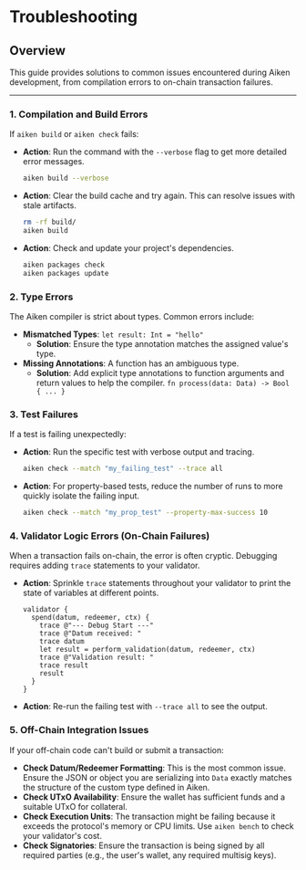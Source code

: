 # Troubleshooting

## Overview

This guide provides solutions to common issues encountered during Aiken development, from compilation errors to on-chain transaction failures.

---

### 1. Compilation and Build Errors

If `aiken build` or `aiken check` fails:

- **Action**: Run the command with the `--verbose` flag to get more detailed error messages.
  ```bash
  aiken build --verbose
  ```

- **Action**: Clear the build cache and try again. This can resolve issues with stale artifacts.
  ```bash
  rm -rf build/
  aiken build
  ```

- **Action**: Check and update your project's dependencies.
  ```bash
  aiken packages check
  aiken packages update
  ```

### 2. Type Errors

The Aiken compiler is strict about types. Common errors include:

- **Mismatched Types**: `let result: Int = "hello"`
  - **Solution**: Ensure the type annotation matches the assigned value's type.
- **Missing Annotations**: A function has an ambiguous type.
  - **Solution**: Add explicit type annotations to function arguments and return values to help the compiler. `fn process(data: Data) -> Bool { ... }`

### 3. Test Failures

If a test is failing unexpectedly:

- **Action**: Run the specific test with verbose output and tracing.
  ```bash
  aiken check --match "my_failing_test" --trace all
  ```
- **Action**: For property-based tests, reduce the number of runs to more quickly isolate the failing input.
  ```bash
  aiken check --match "my_prop_test" --property-max-success 10
  ```

### 4. Validator Logic Errors (On-Chain Failures)

When a transaction fails on-chain, the error is often cryptic. Debugging requires adding `trace` statements to your validator.

- **Action**: Sprinkle `trace` statements throughout your validator to print the state of variables at different points.
  ```aiken
  validator {
    spend(datum, redeemer, ctx) {
      trace @"--- Debug Start ---"
      trace @"Datum received: "
      trace datum
      let result = perform_validation(datum, redeemer, ctx)
      trace @"Validation result: "
      trace result
      result
    }
  }
  ```
- **Action**: Re-run the failing test with `--trace all` to see the output.

### 5. Off-Chain Integration Issues

If your off-chain code can't build or submit a transaction:

- **Check Datum/Redeemer Formatting**: This is the most common issue. Ensure the JSON or object you are serializing into `Data` exactly matches the structure of the custom type defined in Aiken.
- **Check UTxO Availability**: Ensure the wallet has sufficient funds and a suitable UTxO for collateral.
- **Check Execution Units**: The transaction might be failing because it exceeds the protocol's memory or CPU limits. Use `aiken bench` to check your validator's cost.
- **Check Signatories**: Ensure the transaction is being signed by all required parties (e.g., the user's wallet, any required multisig keys).
